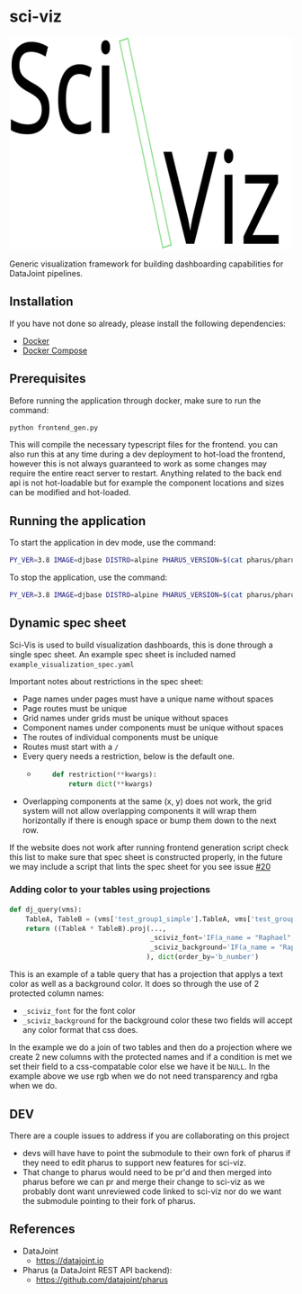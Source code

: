 # sci-viz
![demo image failed](src/logo.svg)

Generic visualization framework for building dashboarding capabilities for DataJoint pipelines.

## Installation
If you have not done so already, please install the following dependencies:

- [Docker](https://docs.docker.com/get-docker/)
- [Docker Compose](https://docs.docker.com/compose/install/)

## Prerequisites
Before running the application through docker, make sure to run the command:
```bash
python frontend_gen.py
```
This will compile the necessary typescript files for the frontend.
you can also run this at any time during a dev deployment to hot-load the frontend, however this is not always guaranteed to work as some changes may require the entire react server to restart. Anything related to the back end api is not hot-loadable but for example the component locations and sizes can be modified and hot-loaded.

## Running the application
To start the application in dev mode, use the command:
```bash
PY_VER=3.8 IMAGE=djbase DISTRO=alpine PHARUS_VERSION=$(cat pharus/pharus/version.py | tail -1 | awk -F\' '{print $2}') HOST_UID=$(id -u) docker-compose up --build
```

To stop the application, use the command:
```bash
PY_VER=3.8 IMAGE=djbase DISTRO=alpine PHARUS_VERSION=$(cat pharus/pharus/version.py | tail -1 | awk -F\' '{print $2}') HOST_UID=$(id -u) docker-compose down
```

## Dynamic spec sheet
Sci-Vis is used to build visualization dashboards, this is done through a single spec sheet. An example spec sheet is included named `example_visualization_spec.yaml`

Important notes about restrictions in the spec sheet:
- Page names under pages must have a unique name without spaces
- Page routes must be unique
- Grid names under grids must be unique without spaces
- Component names under components must be unique without spaces
- The routes of individual components must be unique
- Routes must start with a `/`
- Every query needs a restriction, below is the default one.
  - ```python
        def restriction(**kwargs):
            return dict(**kwargs)
    ```
- Overlapping components at the same (x, y) does not work, the grid system will not allow overlapping components it will wrap them horizontally if there is enough space or bump them down to the next row.


If the website does not work after running frontend generation script check this list to make sure that spec sheet is constructed properly, in the future we may include a script that lints the spec sheet for you see issue [#20](https://github.com/datajoint/sci-viz/issues/20)
### Adding color to your tables using projections
```python
def dj_query(vms):
    TableA, TableB = (vms['test_group1_simple'].TableA, vms['test_group1_simple'].TableB)
    return ((TableA * TableB).proj(...,
                                   _sciviz_font='IF(a_name = "Raphael", "rgb(255, 0, 0)", NULL)',
                                   _sciviz_background='IF(a_name = "Raphael", "rgba(50, 255, 0, 0.16)", NULL)',)
                                  ), dict(order_by='b_number')
```
This is an example of a table query that has a projection that applys a text color as well as a background color.
It does so through the use of 2 protected column names:
- `_sciviz_font` for the font color
- `_sciviz_background` for the background color
these two fields will accept any color format that css does.

In the example we do a join of two tables and then do a projection where we create 2 new columns with the protected names and if a condition is met we set their field to a css-compatable color else we have it be `NULL`. In the example above we use rgb when we do not need transparency and rgba when we do.
## DEV
There are a couple issues to address if you are collaborating on this project
- devs will have have to point the submodule to their own fork of pharus if they need to edit pharus to support new features for sci-viz.
- That change to pharus would need to be pr'd and then merged into pharus before we can pr and merge their change to sci-viz as we probably dont want unreviewed code linked to sci-viz nor do we want the submodule pointing to their fork of pharus.
## References
- DataJoint
  - https://datajoint.io
- Pharus (a DataJoint REST API backend):
  - https://github.com/datajoint/pharus